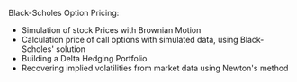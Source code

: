 Black-Scholes Option Pricing:

- Simulation of stock Prices with Brownian Motion
- Calculation price of call options with simulated data, using Black-Scholes' solution
- Building a Delta Hedging Portfolio
- Recovering implied volatilities from market data using Newton's method
